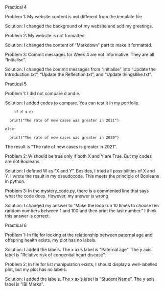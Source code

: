 Practical 4

Problem 1: My website content is not different from the template file

Solution: I changed the background of my website and add my greetings.

Problem 2: My website is not formatted.

Solution: I changed the content of “Markdown” part to make it formatted.

Problem 3: Commit messages for Week 4 are not informative. They are all “Initialise”.

Solution: I changed the commit messages from “Initialise” into “Update the Introduction.txt”, “Update the Reflection.txt”, and “Update thingsIlike.txt”.




Practical 5

Problem 1: I did not compare d and e.

Solution: I added codes to compare. You can test it in my portfolio.

        if d < e:

	  print("The rate of new cases was greater in 2021")

	else:

	  print("The rate of new cases was greater in 2020")

The result is “The rate of new cases is greater in 2021”.

Problem 2: W should be true only if both X and Y are True. But my codes are not Booleans.

Solution: I defined W as "X and Y”. Besides, I tried all possibilities of X and Y. I wrote the result in my pseudocode. This meets the principle of Booleans in python.

Problem 3: In the mystery_code.py, there is a commented line that says what the code does. However, my answer is wrong.

Solution: I changed my answer to “Make the loop run 10 times to choose ten random numbers between 1 and 100 and then print the last number.” I think this answer is correct.




Practical 6

Problem 1: In file for looking at the relationship between paternal age and offspring health exists, my plot has no labels.

Solution: I added the labels. The x axis label is "Paternal age". The y axis label is "Relative risk of congenital heart disease".

Problem 2: In file for list manipulation exists, I should display a well-labelled plot, but my plot has no labels.

Solution: I added the labels. The x axis label is “Student Name”. The y axis label is “IBI Marks”.
